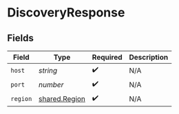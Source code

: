 # DiscoveryResponse


## Fields

| Field                                          | Type                                           | Required                                       | Description                                    |
| ---------------------------------------------- | ---------------------------------------------- | ---------------------------------------------- | ---------------------------------------------- |
| `host`                                         | *string*                                       | :heavy_check_mark:                             | N/A                                            |
| `port`                                         | *number*                                       | :heavy_check_mark:                             | N/A                                            |
| `region`                                       | [shared.Region](../../models/shared/region.md) | :heavy_check_mark:                             | N/A                                            |